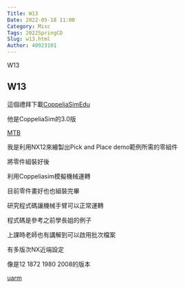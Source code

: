 ```yaml
---
Title: W13
Date: 2022-05-18 11:00
Category: Misc
Tags: 2022SpringCD
Slug: w13.html
Author: 40923101
---
```


W13


<!-- PELICAN_END_SUMMARY -->

W13
----

這個禮拜下載[CoppeliaSimEdu]

他是CoppeliaSim的3.0版

[MTB]

我是利用NX12來繪製出Pick and Place demo範例所需的零組件

將零件組裝好後

利用Coppeliasim模擬機械運轉

目前零件畫好也也組裝完畢

研究程式碼讓機械手臂可以正常運轉

程式碼是參考之前學長姐的例子

上課時老師也有講解到可以啟用批次檔案

有多版次NX近端設定

像是12 1872 1980 2008的版本

[uarm]


[CoppeliaSimEdu]:https://a40923101.github.io/cd2022/images/53.png
[MTB]:https://a40923101.github.io/cd2022/images/54.png
[uarm]:https://a40923101.github.io/cd2022/images/55.png







